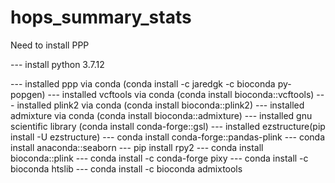 # hops_summary_stats

Need to install PPP

--- install python 3.7.12

--- installed ppp via conda (conda install -c jaredgk -c bioconda py-popgen)
--- installed vcftools via conda (conda install bioconda::vcftools)
--- installed plink2 via conda (conda install bioconda::plink2)
--- installed admixture via conda (conda install bioconda::admixture)
--- installed gnu scientific library (conda install conda-forge::gsl)
--- installed ezstructure(pip install -U ezstructure)
--- conda install conda-forge::pandas-plink
--- conda install anaconda::seaborn
--- pip install rpy2
--- conda install bioconda::plink
--- conda install -c conda-forge pixy
--- conda install -c bioconda htslib
--- conda install -c bioconda admixtools





